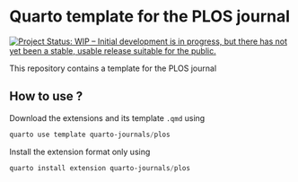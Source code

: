 # Quarto template for the PLOS journal

[![Project Status: WIP – Initial development is in progress, but there has not yet been a stable, usable release suitable for the public.](https://www.repostatus.org/badges/latest/wip.svg)](https://www.repostatus.org/#wip)

This repository contains a template for the PLOS journal

## How to use ? 

Download the extensions and its template `.qmd` using

````powershell
quarto use template quarto-journals/plos
````

Install the extension format only using 

````powershell
quarto install extension quarto-journals/plos
````

